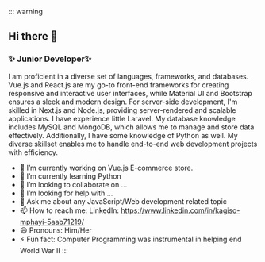 ::: warning
  
  ## Hi there 👋


### ✨ Junior Developer✨ 

I am proficient in a diverse set of languages, frameworks, and databases. Vue.js and React.js are my go-to front-end frameworks for creating responsive and interactive user interfaces, while Material UI and Bootstrap ensures a sleek and modern design. For server-side development, I'm skilled in Next.js and Node.js, providing server-rendered and scalable applications. I have experience little Laravel. My database knowledge includes MySQL and MongoDB, which allows me to manage and store data effectively. Additionally, I have some knowledge of Python as well. My diverse skillset enables me to handle end-to-end web development projects with efficiency.


- 🔭 I’m currently working on Vue.js E-commerce store.
- 🌱 I’m currently learning Python
- 👯 I’m looking to collaborate on ...
- 🤔 I’m looking for help with ...
- 💬 Ask me about any JavaScript/Web development related topic
- 📫 How to reach me: LinkedIn: https://www.linkedin.com/in/kagiso-mphayi-5aab71219/
- 😄 Pronouns: Him/Her
- ⚡ Fun fact: Computer Programming was instrumental in helping end World War II
:::
